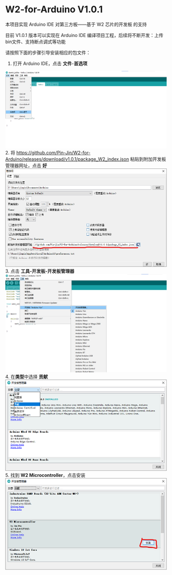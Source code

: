 # W2-for-Arduino V1.0.1
本项目实现 Arduino IDE 对第三方板——基于 W2 芯片的开发板 的支持

目前 V1.0.1 版本可以实现在 Arduino IDE 编译项目工程，后续将不断开发：上传bin文件、支持断点调式等功能

请按照下面的步骤引导安装相应的包文件：
1. 打开 Arduino IDE，点击 **文件**-**首选项**

![](images/1.png)
2. 将 https://github.com/Pin-Jin/W2-for-Arduino/releases/download/v1.0.1/package_W2_index.json 粘贴到附加开发板管理器网址，点击 **好**
![](images/2.png)
3. 点击 **工具-开发板-开发板管理器**
![](images/3.png)
4. 在**类型**中选择 **贡献**
![](images/4.png)
5. 找到 **W2 Microcontroller**，点击安装
![](images/5.png)